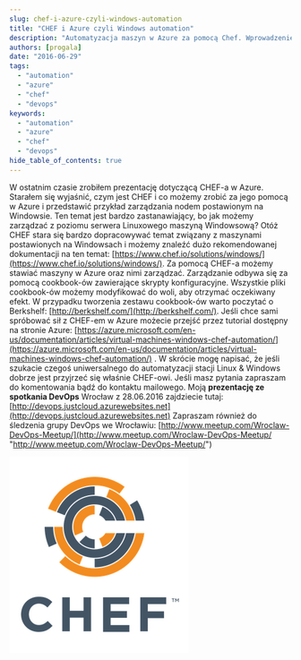 ```yaml
---
slug: chef-i-azure-czyli-windows-automation
title: "CHEF i Azure czyli Windows automation"
description: "Automatyzacja maszyn w Azure za pomocą Chef. Wprowadzenie do zarządzania maszynami znajdziecie właśnie w tym wpisie. Zapraszam do przeczytania."
authors: [progala]
date: "2016-06-29"
tags: 
  - "automation"
  - "azure"
  - "chef"
  - "devops"
keywords:
  - "automation"
  - "azure"
  - "chef"
  - "devops"
hide_table_of_contents: true
---
```


W ostatnim czasie zrobiłem prezentację dotyczącą CHEF-a w Azure. Starałem się wyjaśnić, czym jest CHEF i co możemy zrobić za jego pomocą w Azure i przedstawić przykład zarządzania nodem postawionym na Windowsie. Ten temat jest bardzo zastanawiający, bo jak możemy zarządzać z poziomu serwera Linuxowego maszyną Windowsową? Otóż CHEF stara się bardzo dopracowywać temat związany z maszynami postawionych na Windowsach i możemy znaleźć dużo rekomendowanej dokumentacji na ten temat: [https://www.chef.io/solutions/windows/](https://www.chef.io/solutions/windows/). Za pomocą CHEF-a możemy stawiać maszyny w Azure oraz nimi zarządzać. Zarządzanie odbywa się za pomocą cookbook-ów zawierające skrypty konfiguracyjne. Wszystkie pliki cookbook-ów możemy modyfikować do woli, aby otrzymać oczekiwany efekt. W przypadku tworzenia zestawu cookbook-ów warto poczytać o Berkshelf: [http://berkshelf.com/](http://berkshelf.com/). Jeśli chce sami spróbować sił z CHEF-em w Azure możecie przejść przez tutorial dostępny na stronie Azure: [https://azure.microsoft.com/en-us/documentation/articles/virtual-machines-windows-chef-automation/](https://azure.microsoft.com/en-us/documentation/articles/virtual-machines-windows-chef-automation/) . W skrócie mogę napisać, że jeśli szukacie czegoś uniwersalnego do automatyzacji stacji Linux & Windows dobrze jest przyjrzeć się właśnie CHEF-owi. Jeśli masz pytania zapraszam do komentowania bądź do kontaktu mailowego. Moją **prezentację ze spotkania DevOps** Wrocław z 28.06.2016 zajdziecie tutaj: [http://devops.justcloud.azurewebsites.net](http://devops.justcloud.azurewebsites.net) Zapraszam również do śledzenia grupy DevOps we Wrocławiu: [http://www.meetup.com/Wroclaw-DevOps-Meetup/](http://www.meetup.com/Wroclaw-DevOps-Meetup/ "http://www.meetup.com/Wroclaw-DevOps-Meetup/")

![Chef](images/image.png)